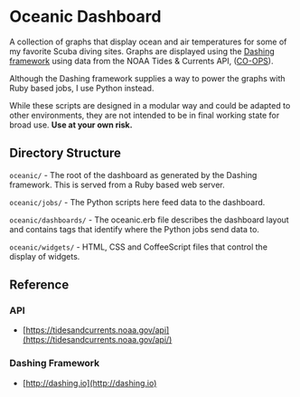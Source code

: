 Oceanic Dashboard
==================

 A collection of graphs that display ocean and air temperatures for some of my favorite Scuba diving sites. Graphs are displayed using the [Dashing framework](http://dashing.io) using data from the NOAA Tides & Currents API, ([CO-OPS](https://tidesandcurrents.noaa.gov/products.html)).

Although the Dashing framework supplies a way to power the graphs with Ruby based jobs, I use Python instead.

While these scripts are designed in a modular way and could be adapted to other environments, they are not intended to be in final working state for broad use. **Use at your own risk.**

Directory Structure
-------------------

`oceanic/` - The root of the dashboard as generated by the Dashing framework. This is served from a Ruby based web server.

`oceanic/jobs/` - The Python scripts here feed data to the dashboard.

`oceanic/dashboards/` - The oceanic.erb file describes the dashboard layout and contains tags that identify where the Python jobs send data to.

`oceanic/widgets/` - HTML, CSS and CoffeeScript files that control the display of widgets.

Reference
---------

### API
* [https://tidesandcurrents.noaa.gov/api](https://tidesandcurrents.noaa.gov/api/)

### Dashing Framework
* [http://dashing.io](http://dashing.io)
